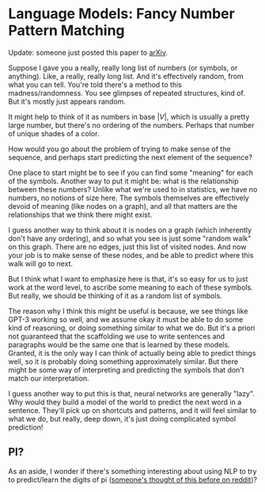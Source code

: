 # Language Models: Fancy Number Pattern Matching

Update: someone just posted this paper to [arXiv](https://arxiv.org/abs/2212.03551).

Suppose I gave you a really, really long list of numbers (or symbols, or anything). Like, a really, really long list. And it's effectively random, from what you can tell. You're told there's a method to this madness/randomness. You see glimpses of repeated structures, kind of. But it's mostly just appears random.

It might help to think of it as numbers in base $|V|$, which is usually a pretty large number, but there's no ordering of the numbers. Perhaps that number of unique shades of a color.

How would you go about the problem of trying to make sense of the sequence, and perhaps start predicting the next element of the sequence?

One place to start might be to see if you can find some "meaning" for each of the symbols. Another way to put it might be: what is the relationship between these numbers? Unlike what we're used to in statistics, we have no numbers, no notions of size here. The symbols themselves are effectively devoid of meaning (like nodes on a graph), and all that matters are the relationships that we think there might exist.

I guess another way to think about it is nodes on a graph (which inherently don't have any ordering), and so what you see is just some "random walk" on this graph. There are no edges, just this list of visited nodes. And now your job is to make sense of these nodes, and be able to predict where this walk will go to next.

But I think what I want to emphasize here is that, it's so easy for us to just work at the word level, to ascribe some meaning to each of these symbols. But really, we should be thinking of it as a random list of symbols.

The reason why I think this might be useful is because, we see things like GPT-3 working so well, and we assume okay it must be able to do some kind of reasoning, or doing something similar to what we do. But it's a priori not guaranteed that the scaffolding we use to write sentences and paragraphs would be the same one that is learned by these models. Granted, it is the only way I can think of actually being able to predict things well, so it is probably doing something approximately similar. But there might be some way of interpreting and predicting the symbols that don't match our interpretation.

I guess another way to put this is that, neural networks are generally "lazy". Why would they build a model of the world to predict the next word in a sentence. They'll pick up on shortcuts and patterns, and it will feel similar to what we do, but really, deep down, it's just doing complicated symbol prediction!



## PI?

As an aside, I wonder if there's something interesting about using NLP to try to predict/learn the digits of pi ([someone's thought of this before on reddit](https://www.reddit.com/r/MachineLearning/comments/f8x5if/predict_the_next_digit_of_pi_d/))?
